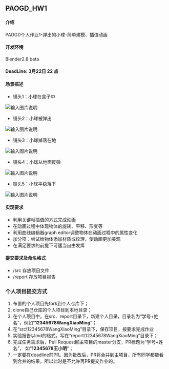 ## PAOGD_HW1

#### 介绍
PAOGD个人作业1-弹出的小球-简单建模、插值动画

#### 开发环境
Blender2.8 beta
#### DeadLine: 3月22日 **22** 点
#### 场景描述
- 镜头1：小球在盒子中

![输入图片说明](https://images.gitee.com/uploads/images/2019/0315/144850_f25b314a_1194012.png "屏幕截图.png")
- 镜头2：小球被弹出

![输入图片说明](https://images.gitee.com/uploads/images/2019/0315/145744_e099d572_1194012.png "屏幕截图.png")
- 镜头3：小球掉落在地

![输入图片说明](https://images.gitee.com/uploads/images/2019/0315/145505_c218e145_1194012.png "屏幕截图.png")
- 镜头4：小球从地面反弹

![输入图片说明](https://images.gitee.com/uploads/images/2019/0315/145604_f61c5891_1194012.png "屏幕截图.png")
- 镜头5：小球平稳落下

![输入图片说明](https://images.gitee.com/uploads/images/2019/0315/145640_5cde8cd8_1194012.png "屏幕截图.png")

#### 实现要求
- 利用关键帧插值的方式完成动画
- 在动画过程中体现物体的旋转、平移、形变等
- 利用曲线编辑器graph editor调整物体在动画过程中的属性变化
- 加分项：尝试给物体添加材质或纹理，使动画更加美观
- 在满足要求的前提下可适当自由发挥

#### 提交要求及命名格式
- /src 存放项目文件
- /report 存放项目报告

### 个人项目提交方式
1. 布置的个人项目先fork到个人仓库下；
2. clone自己仓库的个人项目到本地目录；
3. 在个人项目中，在src、report目录下，新建个人目录，目录名为“学号+姓名”，例如“**12345678WangXiaoMing**”；
4. 在“src\12345678WangXiaoMing”目录下，保存项目，按要求完成作业
5. 实验报告以md的格式，写在“report\12345678WangXiaoMing”目录下；
6. 完成任务需求后，Pull Request回主项目的master分支，PR标题为“学号+姓名”， 如“**12345678王小明**”；
7. 一定要在deadline前PR。因为批改后，PR将合并到主项目，所有同学都能看到合并的结果，所以此时是不允许再PR提交作业的。